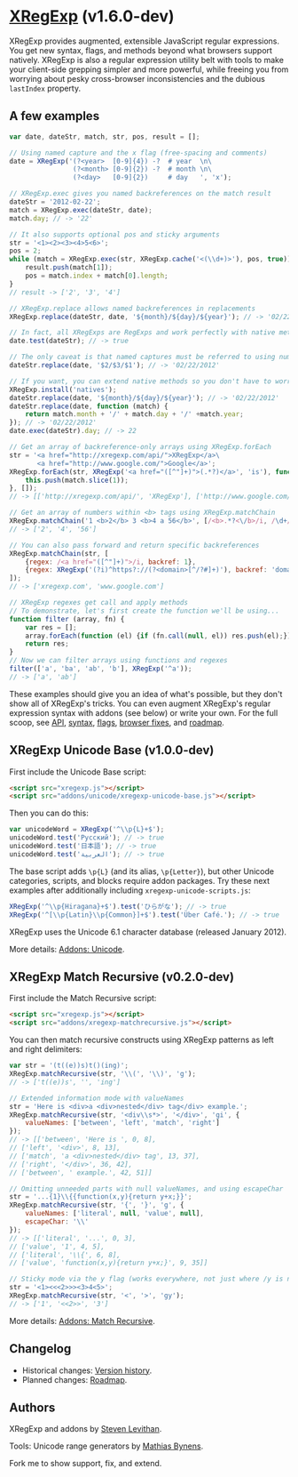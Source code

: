 ﻿[XRegExp](http://xregexp.com/) (v1.6.0-dev)
=============================================

XRegExp provides augmented, extensible JavaScript regular expressions. You get new syntax, flags, and methods beyond what browsers support natively. XRegExp is also a regular expression utility belt with tools to make your client-side grepping simpler and more powerful, while freeing you from worrying about pesky cross-browser inconsistencies and the dubious `lastIndex` property.


## A few examples

~~~ js
var date, dateStr, match, str, pos, result = [];

// Using named capture and the x flag (free-spacing and comments)
date = XRegExp('(?<year>  [0-9]{4}) -?  # year  \n\
                (?<month> [0-9]{2}) -?  # month \n\
                (?<day>   [0-9]{2})     # day   ', 'x');

// XRegExp.exec gives you named backreferences on the match result
dateStr = '2012-02-22';
match = XRegExp.exec(dateStr, date);
match.day; // -> '22'

// It also supports optional pos and sticky arguments
str = '<1><2><3><4>5<6>';
pos = 2;
while (match = XRegExp.exec(str, XRegExp.cache('<(\\d+)>'), pos, true)) {
    result.push(match[1]);
    pos = match.index + match[0].length;
}
// result -> ['2', '3', '4']

// XRegExp.replace allows named backreferences in replacements
XRegExp.replace(dateStr, date, '${month}/${day}/${year}'); // -> '02/22/2012'

// In fact, all XRegExps are RegExps and work perfectly with native methods
date.test(dateStr); // -> true

// The only caveat is that named captures must be referred to using numbered backreferences
dateStr.replace(date, '$2/$3/$1'); // -> '02/22/2012'

// If you want, you can extend native methods so you don't have to worry about this
XRegExp.install('natives');
dateStr.replace(date, '${month}/${day}/${year}'); // -> '02/22/2012'
dateStr.replace(date, function (match) {
    return match.month + '/' + match.day + '/' +match.year;
}); // -> '02/22/2012'
date.exec(dateStr).day; // -> 22

// Get an array of backreference-only arrays using XRegExp.forEach
str = '<a href="http://xregexp.com/api/">XRegExp</a>\
       <a href="http://www.google.com/">Google</a>';
XRegExp.forEach(str, XRegExp('<a href="([^"]+)">(.*?)</a>', 'is'), function (match) {
    this.push(match.slice(1));
}, []);
// -> [['http://xregexp.com/api/', 'XRegExp'], ['http://www.google.com/', 'Google']]

// Get an array of numbers within <b> tags using XRegExp.matchChain
XRegExp.matchChain('1 <b>2</b> 3 <b>4 a 56</b>', [/<b>.*?<\/b>/i, /\d+/]);
// -> ['2', '4', '56']

// You can also pass forward and return specific backreferences
XRegExp.matchChain(str, [
    {regex: /<a href="([^"]+)">/i, backref: 1},
    {regex: XRegExp('(?i)^https?://(?<domain>[^/?#]+)'), backref: 'domain'}
]);
// -> ['xregexp.com', 'www.google.com']

// XRegExp regexes get call and apply methods
// To demonstrate, let's first create the function we'll be using...
function filter (array, fn) {
    var res = [];
    array.forEach(function (el) {if (fn.call(null, el)) res.push(el);});
    return res;
}
// Now we can filter arrays using functions and regexes
filter(['a', 'ba', 'ab', 'b'], XRegExp('^a'));
// -> ['a', 'ab']
~~~

These examples should give you an idea of what's possible, but they don't show all of XRegExp's tricks. You can even augment XRegExp's regular expression syntax with addons (see below) or write your own. For the full scoop, see [API](http://xregexp.com/api/), [syntax](http://xregexp.com/syntax/), [flags](http://xregexp.com/flags/), [browser fixes](http://xregexp.com/cross_browser/), and [roadmap](https://github.com/slevithan/XRegExp/wiki/Roadmap).


## XRegExp Unicode Base (v1.0.0-dev)

First include the Unicode Base script:

~~~ html
<script src="xregexp.js"></script>
<script src="addons/unicode/xregexp-unicode-base.js"></script>
~~~

Then you can do this:

~~~ js
var unicodeWord = XRegExp('^\\p{L}+$');
unicodeWord.test('Русский'); // -> true
unicodeWord.test('日本語'); // -> true
unicodeWord.test('العربية'); // -> true
~~~

The base script adds `\p{L}` (and its alias, `\p{Letter}`), but other Unicode categories, scripts, and blocks require addon packages. Try these next examples after additionally including `xregexp-unicode-scripts.js`:

~~~ js
XRegExp('^\\p{Hiragana}+$').test('ひらがな'); // -> true
XRegExp('^[\\p{Latin}\\p{Common}]+$').test('Über Café.'); // -> true
~~~

XRegExp uses the Unicode 6.1 character database (released January 2012).

More details: [Addons: Unicode](http://xregexp.com/plugins/#unicode).


## XRegExp Match Recursive (v0.2.0-dev)

First include the Match Recursive script:

~~~ html
<script src="xregexp.js"></script>
<script src="addons/xregexp-matchrecursive.js"></script>
~~~

You can then match recursive constructs using XRegExp patterns as left and right delimiters:

~~~ js
var str = '(t((e))s)t()(ing)';
XRegExp.matchRecursive(str, '\\(', '\\)', 'g');
// -> ['t((e))s', '', 'ing']

// Extended information mode with valueNames
str = 'Here is <div>a <div>nested</div> tag</div> example.';
XRegExp.matchRecursive(str, '<div\\s*>', '</div>', 'gi', {
    valueNames: ['between', 'left', 'match', 'right']
});
// -> [['between', 'Here is ', 0, 8],
// ['left', '<div>', 8, 13],
// ['match', 'a <div>nested</div> tag', 13, 37],
// ['right', '</div>', 36, 42],
// ['between', ' example.', 42, 51]]

// Omitting unneeded parts with null valueNames, and using escapeChar
str = '...{1}\\{{function(x,y){return y+x;}}';
XRegExp.matchRecursive(str, '{', '}', 'g', {
    valueNames: ['literal', null, 'value', null],
    escapeChar: '\\'
});
// -> [['literal', '...', 0, 3],
// ['value', '1', 4, 5],
// ['literal', '\\{', 6, 8],
// ['value', 'function(x,y){return y+x;}', 9, 35]]

// Sticky mode via the y flag (works everywhere, not just where /y is natively supported)
str = '<1><<<2>>><3>4<5>';
XRegExp.matchRecursive(str, '<', '>', 'gy');
// -> ['1', '<<2>>', '3']
~~~

More details: [Addons: Match Recursive](http://xregexp.com/plugins/#matchRecursive).


## Changelog

* Historical changes: [Version history](http://xregexp.com/history/).
* Planned changes: [Roadmap](https://github.com/slevithan/XRegExp/wiki/Roadmap).


## Authors

XRegExp and addons by [Steven Levithan](http://stevenlevithan.com/).

Tools: Unicode range generators by [Mathias Bynens](http://mathiasbynens.be/).

Fork me to show support, fix, and extend.

